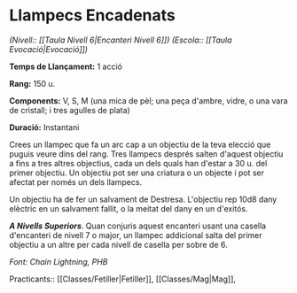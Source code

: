 # Llampecs Encadenats

*(Nivell:: [[Taula Nivell 6|Encanteri Nivell 6]]) (Escola:: [[Taula Evocació|Evocació]])*

**Temps de Llançament:** 1 acció

**Rang:** 150 u.

**Components:** V, S, M (una mica de pèl; una peça d'ambre, vidre, o una vara de cristall; i tres agulles de plata)

**Duració:** Instantani

Crees un llampec que fa un arc cap a un objectiu de la teva elecció que puguis veure dins del rang. Tres llampecs després salten d'aquest objectiu a fins a tres altres objectius, cada un dels quals han d'estar a 30 u. del primer objectiu. Un objectiu pot ser una criatura o un objecte i pot ser afectat per només un dels llampecs.

Un objectiu ha de fer un salvament de Destresa. L'objectiu rep 10d8 dany elèctric en un salvament fallit, o la meitat del dany en un d'exitós.

***A Nivells Superiors***. Quan conjuris aquest encanteri usant una casella d'encanteri de nivell 7 o major, un llampec addicional salta del primer objectiu a un altre per cada nivell de casella per sobre de 6.


*Font: Chain Lightning, PHB*



Practicants:: [[Classes/Fetiller|Fetiller]], [[Classes/Mag|Mag]],